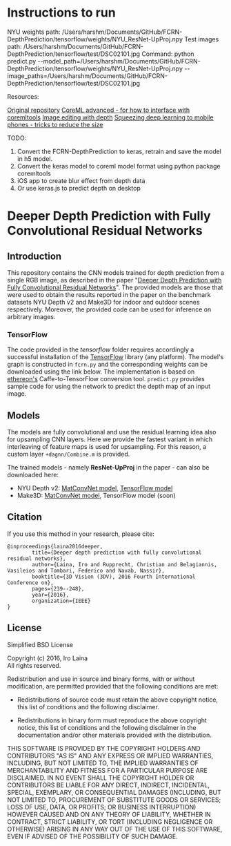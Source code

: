 # Instructions to run 

NYU weights path: /Users/harshm/Documents/GitHub/FCRN-DepthPrediction/tensorflow/weights/NYU_ResNet-UpProj.npy
Test images path: /Users/harshm/Documents/GitHub/FCRN-DepthPrediction/tensorflow/test/DSC02101.jpg
Command:
python predict.py --model_path=/Users/harshm/Documents/GitHub/FCRN-DepthPrediction/tensorflow/weights/NYU_ResNet-UpProj.npy --image_paths=/Users/harshm/Documents/GitHub/FCRN-DepthPrediction/tensorflow/test/DSC02101.jpg

Resources:

[Original repository](https://github.com/iro-cp/FCRN-DepthPrediction)
[CoreML advanced - for how to interface with coremltools](https://developer.apple.com/videos/play/wwdc2017/710/)
[Image editing with depth](https://developer.apple.com/videos/play/wwdc2017/508)
[Squeezing deep learning to mobile phones - tricks to reduce the size](https://www.slideshare.net/anirudhkoul/squeezing-deep-learning-into-mobile-phones)


TODO:
1. Convert the FCRN-DepthPrediction to keras, retrain and save the model in h5 model.
2. Convert the keras model to coreml model format using python package coremltools
3. iOS app to create blur effect from depth data
4. Or use keras.js to predict depth on desktop


# Deeper Depth Prediction with Fully Convolutional Residual Networks


## Introduction

This repository contains the CNN models trained for depth prediction from a single RGB image, as described in the paper "[Deeper Depth Prediction with Fully Convolutional Residual Networks](https://arxiv.org/abs/1606.00373)". The provided models are those that were used to obtain the results reported in the paper on the benchmark datasets NYU Depth v2 and Make3D for indoor and outdoor scenes respectively. Moreover, the provided code can be used for inference on arbitrary images. 

	
### TensorFlow
The code provided in the *tensorflow* folder requires accordingly a successful installation of the [TensorFlow](https://www.tensorflow.org/) library (any platform). 
The model's graph is constructed in ```fcrn.py``` and the corresponding weights can be downloaded using the link below. The implementation is based on [ethereon's](https://github.com/ethereon/caffe-tensorflow) Caffe-to-TensorFlow conversion tool. 
```predict.py``` provides sample code for using the network to predict the depth map of an input image.

## Models

The models are fully convolutional and use the residual learning idea also for upsampling CNN layers. Here we provide the fastest variant in which interleaving of feature maps is used for upsampling. For this reason, a custom layer `+dagnn/Combine.m` is provided.

The trained models - namely **ResNet-UpProj** in the paper - can also be downloaded here:

- NYU Depth v2: [MatConvNet model](http://campar.in.tum.de/files/rupprecht/depthpred/NYU_ResNet-UpProj.zip), [TensorFlow model](http://campar.in.tum.de/files/rupprecht/depthpred/NYU_ResNet-UpProj.npy)
- Make3D: [MatConvNet model](http://campar.in.tum.de/files/rupprecht/depthpred/Make3D_ResNet-UpProj.zip), TensorFlow model (soon)

## Citation

If you use this method in your research, please cite:

    @inproceedings{laina2016deeper,
            title={Deeper depth prediction with fully convolutional residual networks},
            author={Laina, Iro and Rupprecht, Christian and Belagiannis, Vasileios and Tombari, Federico and Navab, Nassir},
            booktitle={3D Vision (3DV), 2016 Fourth International Conference on},
            pages={239--248},
            year={2016},
            organization={IEEE}
    }

## License

Simplified BSD License

Copyright (c) 2016, Iro Laina  
All rights reserved.

Redistribution and use in source and binary forms, with or without
modification, are permitted provided that the following conditions are met:

* Redistributions of source code must retain the above copyright notice, this
  list of conditions and the following disclaimer.

* Redistributions in binary form must reproduce the above copyright notice,
  this list of conditions and the following disclaimer in the documentation
  and/or other materials provided with the distribution.

THIS SOFTWARE IS PROVIDED BY THE COPYRIGHT HOLDERS AND CONTRIBUTORS "AS IS"
AND ANY EXPRESS OR IMPLIED WARRANTIES, INCLUDING, BUT NOT LIMITED TO, THE
IMPLIED WARRANTIES OF MERCHANTABILITY AND FITNESS FOR A PARTICULAR PURPOSE ARE
DISCLAIMED. IN NO EVENT SHALL THE COPYRIGHT HOLDER OR CONTRIBUTORS BE LIABLE
FOR ANY DIRECT, INDIRECT, INCIDENTAL, SPECIAL, EXEMPLARY, OR CONSEQUENTIAL
DAMAGES (INCLUDING, BUT NOT LIMITED TO, PROCUREMENT OF SUBSTITUTE GOODS OR
SERVICES; LOSS OF USE, DATA, OR PROFITS; OR BUSINESS INTERRUPTION) HOWEVER
CAUSED AND ON ANY THEORY OF LIABILITY, WHETHER IN CONTRACT, STRICT LIABILITY,
OR TORT (INCLUDING NEGLIGENCE OR OTHERWISE) ARISING IN ANY WAY OUT OF THE USE
OF THIS SOFTWARE, EVEN IF ADVISED OF THE POSSIBILITY OF SUCH DAMAGE.
